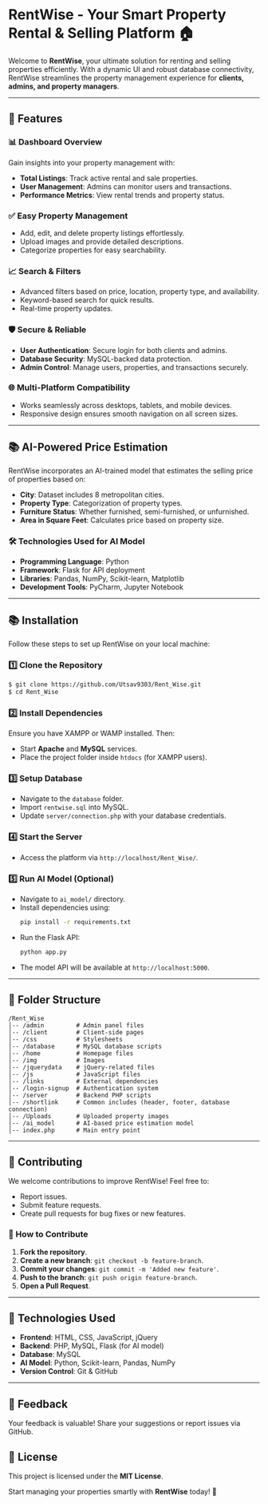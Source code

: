 # RentWise - Your Smart Property Rental & Selling Platform 🏠

Welcome to **RentWise**, your ultimate solution for renting and selling properties efficiently. With a dynamic UI and robust database connectivity, RentWise streamlines the property management experience for **clients, admins, and property managers**.

---

## 🔎 Features

### 📊 Dashboard Overview
Gain insights into your property management with:
- **Total Listings**: Track active rental and sale properties.
- **User Management**: Admins can monitor users and transactions.
- **Performance Metrics**: View rental trends and property status.

### ✅ Easy Property Management
- Add, edit, and delete property listings effortlessly.
- Upload images and provide detailed descriptions.
- Categorize properties for easy searchability.

### 📈 Search & Filters
- Advanced filters based on price, location, property type, and availability.
- Keyword-based search for quick results.
- Real-time property updates.

### 🛡️ Secure & Reliable
- **User Authentication**: Secure login for both clients and admins.
- **Database Security**: MySQL-backed data protection.
- **Admin Control**: Manage users, properties, and transactions securely.

### 🌐 Multi-Platform Compatibility
- Works seamlessly across desktops, tablets, and mobile devices.
- Responsive design ensures smooth navigation on all screen sizes.

---

## 📚 AI-Powered Price Estimation
RentWise incorporates an AI-trained model that estimates the selling price of properties based on:
- **City**: Dataset includes 8 metropolitan cities.
- **Property Type**: Categorization of property types.
- **Furniture Status**: Whether furnished, semi-furnished, or unfurnished.
- **Area in Square Feet**: Calculates price based on property size.

### 🛠️ Technologies Used for AI Model
- **Programming Language**: Python
- **Framework**: Flask for API deployment
- **Libraries**: Pandas, NumPy, Scikit-learn, Matplotlib
- **Development Tools**: PyCharm, Jupyter Notebook

---

## 📚 Installation
Follow these steps to set up RentWise on your local machine:

### 1️⃣ Clone the Repository
```sh
$ git clone https://github.com/Utsav9303/Rent_Wise.git
$ cd Rent_Wise
```

### 2️⃣ Install Dependencies
Ensure you have XAMPP or WAMP installed. Then:

- Start **Apache** and **MySQL** services.
- Place the project folder inside `htdocs` (for XAMPP users).

### 3️⃣ Setup Database
- Navigate to the `database` folder.
- Import `rentwise.sql` into MySQL.
- Update `server/connection.php` with your database credentials.

### 4️⃣ Start the Server
- Access the platform via `http://localhost/Rent_Wise/`.

### 5️⃣ Run AI Model (Optional)
- Navigate to `ai_model/` directory.
- Install dependencies using:
  ```sh
  pip install -r requirements.txt
  ```
- Run the Flask API:
  ```sh
  python app.py
  ```
- The model API will be available at `http://localhost:5000`.

---

## 📂 Folder Structure
```
/Rent_Wise
│-- /admin         # Admin panel files
│-- /client        # Client-side pages
│-- /css           # Stylesheets
│-- /database      # MySQL database scripts
│-- /home          # Homepage files
│-- /img           # Images
│-- /jquerydata    # jQuery-related files
│-- /js            # JavaScript files
│-- /links         # External dependencies
│-- /login-signup  # Authentication system
│-- /server        # Backend PHP scripts
│-- /shortlink     # Common includes (header, footer, database connection)
│-- /Uploads       # Uploaded property images
│-- /ai_model      # AI-based price estimation model
│-- index.php      # Main entry point
```

---

## 📢 Contributing
We welcome contributions to improve RentWise! Feel free to:
- Report issues.
- Submit feature requests.
- Create pull requests for bug fixes or new features.

### 🚀 How to Contribute
1. **Fork the repository**.
2. **Create a new branch**: `git checkout -b feature-branch`.
3. **Commit your changes**: `git commit -m 'Added new feature'`.
4. **Push to the branch**: `git push origin feature-branch`.
5. **Open a Pull Request**.

---

## 🔧 Technologies Used
- **Frontend**: HTML, CSS, JavaScript, jQuery
- **Backend**: PHP, MySQL, Flask (for AI model)
- **Database**: MySQL
- **AI Model**: Python, Scikit-learn, Pandas, NumPy
- **Version Control**: Git & GitHub

---

## 🎤 Feedback
Your feedback is valuable! Share your suggestions or report issues via GitHub.

## 💖 License
This project is licensed under the **MIT License**.

Start managing your properties smartly with **RentWise** today! 🚀


